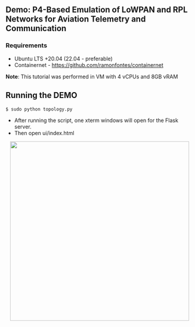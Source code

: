 ## Demo: P4-Based Emulation of LoWPAN and RPL Networks for Aviation Telemetry and Communication

### Requirements

* Ubuntu LTS +20.04 (22.04 - preferable)
* Containernet - https://github.com/ramonfontes/containernet

**Note**: This tutorial was performed in VM with 4 vCPUs and 8GB vRAM 


## Running the DEMO
 
`$ sudo python topology.py`

* After running the script, one xterm windows will open for the Flask server.
* Then open ui/index.html

<p align="center">
  <img src="https://raw.githubusercontent.com/ramonfontes/demo-cnsm-2025/refs/heads/main/video.gif?raw=true" height="480">
</p>

